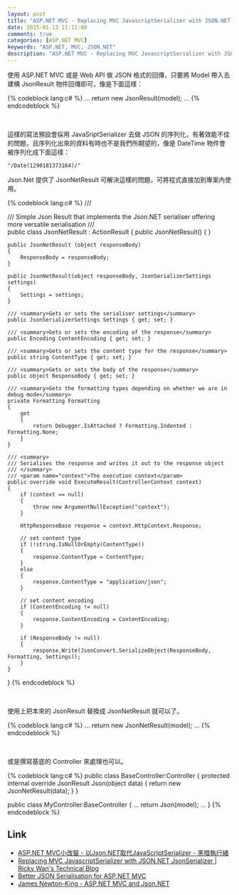 ```yaml
---
layout: post
title: "ASP.NET MVC - Replacing MVC JavascriptSerializer with JSON.NET JsonSerializer"
date: 2015-01-13 21:11:00
comments: true
categories: [ASP.NET MVC]
keywords: "ASP.NET, MVC, JSON.NET"
description: "ASP.NET MVC - Replacing MVC JavascriptSerializer with JSON.NET JsonSerializer"
---
```


使用 ASP.NET MVC 或是 Web API 做 JSON 格式的回傳，只要將 Model 帶入去建構 JsonResult 物件回傳即可，像是下面這樣：

<!-- More -->

{% codeblock lang:c# %}
...
return new JsonResult(model);
...
{% endcodeblock %}

<br/>

這樣的寫法預設會採用 JavaSriptSerializer 去做 JSON 的序列化，有著效能不佳的問題，且序列化出來的資料有時也不是我們所期望的，像是 DateTime 物件會被序列化成下面這樣：  

    "/Date(1290181373164)/"


Json.Net 提供了 JsonNetResult 可解決這樣的問題，可將程式直接加到專案內使用。

{% codeblock lang:c# %}
/// <summary> 
/// Simple Json Result that implements the Json.NET serialiser offering more versatile serialisation 
/// </summary> 
public class JsonNetResult : ActionResult 
{ 
    public JsonNetResult() 
    { 
    }

    public JsonNetResult (object responseBody) 
    { 
        ResponseBody = responseBody; 
    }

    public JsonNetResult(object responseBody, JsonSerializerSettings settings) 
    { 
        Settings = settings; 
    }

    /// <summary>Gets or sets the serialiser settings</summary> 
    public JsonSerializerSettings Settings { get; set; }

    /// <summary>Gets or sets the encoding of the response</summary> 
    public Encoding ContentEncoding { get; set; }

    /// <summary>Gets or sets the content type for the response</summary> 
    public string ContentType { get; set; }

    /// <summary>Gets or sets the body of the response</summary> 
    public object ResponseBody { get; set; }

    /// <summary>Gets the formatting types depending on whether we are in debug mode</summary> 
    private Formatting Formatting 
    { 
        get 
        { 
            return Debugger.IsAttached ? Formatting.Indented : Formatting.None; 
        } 
    }

    /// <summary> 
    /// Serialises the response and writes it out to the response object 
    /// </summary> 
    /// <param name="context">The execution context</param> 
    public override void ExecuteResult(ControllerContext context) 
    { 
        if (context == null) 
        { 
            throw new ArgumentNullException("context"); 
        }

        HttpResponseBase response = context.HttpContext.Response;

        // set content type 
        if (!string.IsNullOrEmpty(ContentType)) 
        { 
            response.ContentType = ContentType; 
        } 
        else 
        { 
            response.ContentType = "application/json"; 
        }

        // set content encoding 
        if (ContentEncoding != null) 
        { 
            response.ContentEncoding = ContentEncoding; 
        }

        if (ResponseBody != null) 
        { 
            response.Write(JsonConvert.SerializeObject(ResponseBody, Formatting, Settings));             
        } 
    } 
}
{% endcodeblock %}

<br/>


使用上把本來的 JsonResult 替換成 JsonNetResult 就可以了。  

{% codeblock lang:c# %}
...
return new JsonNetResult(model);
...
{% endcodeblock %}

<br/>


或是撰寫基底的 Controller 來處理也可以。

{% codeblock lang:c# %}
public class BaseController:Controller
{
   protected internal override JsonResult Json(object data)
   {
       return new JsonNetResult(data);
   }
}

public class MyController:BaseController
{
    ...
        return Json(model);
    ...
}
{% endcodeblock %}

Link
-------
* [ASP.NET MVC小改裝 - 以Json.NET取代JavaScriptSerializer - 黑暗執行緒](http://blog.darkthread.net/post-2012-08-30-asp-net-mvc-and-json-net.aspx)
* [Replacing MVC JavascriptSerializer with JSON.NET JsonSerializer | Ricky Wan's Technical Blog](http://wingkaiwan.com/2012/12/28/replacing-mvc-javascriptserializer-with-json-net-jsonserializer/)
* [Better JSON Serialisation for ASP.NET MVC](http://yobriefca.se/blog/2010/11/20/better-json-serialisation-for-asp-dot-net-mvc/)
* [James Newton-King - ASP.NET MVC and Json.NET](http://james.newtonking.com/archive/2008/10/16/asp-net-mvc-and-json-net)
